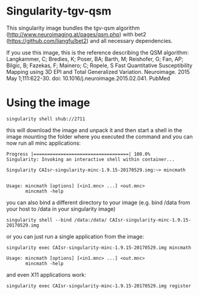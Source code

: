# Singularity-tgv-qsm

This singularity image bundles the tgv-qsm algorithm (http://www.neuroimaging.at/pages/qsm.php) with bet2 (https://github.com/liangfu/bet2) and all necessary dependencies.

If you use this image, this is the reference describing the QSM algorithm:
Langkammer, C; Bredies, K; Poser, BA; Barth, M; Reishofer, G; Fan, AP; Bilgic, B; Fazekas, F; Mainero; C; Ropele, S
Fast Quantitative Susceptibility Mapping using 3D EPI and Total Generalized Variation.
Neuroimage. 2015 May 1;111:622-30. doi: 10.1016/j.neuroimage.2015.02.041. PubMed 

# Using the image
```
singularity shell shub://2711

```

this will download the image and unpack it and then start a shell in the image mounting the folder where you executed the command and you can now run all minc applications:

```
Progress |===================================| 100.0%
Singularity: Invoking an interactive shell within container...

Singularity CAIsr-singularity-minc-1.9.15-20170529.img:~> mincmath


Usage: mincmath [options] [<in1.mnc> ...] <out.mnc>
       mincmath -help

```

you can also bind a different directory to your image (e.g. bind /data from your host to /data in your singularity image)
```
singularity shell --bind /data:/data/ CAIsr-singularity-minc-1.9.15-20170529.img
```

or you can just run a single application from the image:
```
singularity exec CAIsr-singularity-minc-1.9.15-20170529.img mincmath

Usage: mincmath [options] [<in1.mnc> ...] <out.mnc>
       mincmath -help
```

and even X11 applications work:
```
singularity exec CAIsr-singularity-minc-1.9.15-20170529.img register
```
